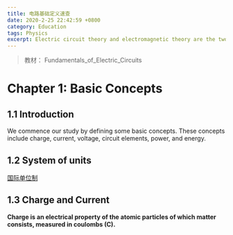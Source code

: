 ```yaml
---
title: 电路基础定义速查
date: 2020-2-25 22:42:59 +0800
category: Education
tags: Physics
excerpt: Electric circuit theory and electromagnetic theory are the two fundamental theories upon which all branches of electrical engineering are built.
---
```




> 教材： Fundamentals_of_Electric_Circuits
>




# Chapter 1: Basic Concepts

## 1.1 Introduction

We commence our study by defining some basic concepts. These concepts include charge, current, voltage, circuit elements, power, and energy.

## 1.2 System of units

[国际单位制](https://zh.wikipedia.org/zh-tw/国际单位制)

## 1.3 Charge and Current

**Charge is an electrical property of the atomic particles of which matter consists, measured in coulombs (C).**

